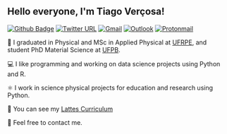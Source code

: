 ## Hello everyone, I'm Tiago Verçosa!

[![Github Badge](https://img.shields.io/badge/-Github-000?style=flat-square&logo=Github&logoColor=white&link=https://github.com/tiagovercosa)](https://github.com/tiagovercosa)
[![Twitter URL](https://img.shields.io/badge/-Twitter-00acee?style=flat-square&logo=Twitter&logoColor=white&link=https://twitter.com/tiago_vercosa)](https://twitter.com/tiago_vercosa)
[![Gmail](https://img.shields.io/badge/-Gmail-db4a39?style=flat-square&logo=Gmail&logoColor=white&link=mailto:tiago.vercosa@gmail.com)](mailto:tiago.vercosa@gmail.com)
[![Outlook](https://img.shields.io/badge/-Outlook-0078d4?style=flat-square&logo=MicrosoftOutlook&logoColor=white&link=mailto:tiago.vercosa@outlook.com)](mailto:tiago.vercosa@outlook.com)
[![Protonmail](https://img.shields.io/badge/-Protonmail-3a4e9f?style=flat-square&logo=Protonmail&logoColor=white&link=mailto:vercosa@protonmail.com)](mailto:vercosa@protonmail.com)

📖 I graduated in Physical and MSc in Applied Physical at [UFRPE](http://www.ufrpe.br/),
and student PhD Material Science at [UFPB](https://www.ufpb.br/).

💻 I like programming and working on data science projects using Python and R.

⚛️  I work in science physical projects for education and research using Python.

📑 You can see my [Lattes Curriculum](http://lattes.cnpq.br/2589002626770110)

📧 Feel free to contact me.

